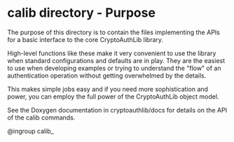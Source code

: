 calib directory - Purpose
=========================
The purpose of this directory is to contain the files implementing the APIs for
a basic interface to the core CryptoAuthLib library.

High-level functions like these make it very convenient to use the library when
standard configurations and defaults are in play.  They are the easiest to use
when developing examples or trying to understand the "flow" of an
authentication operation without getting overwhelmed by the details.

This makes simple jobs easy and if you need more sophistication and power, you
can employ the full power of the CryptoAuthLib object model.

See the Doxygen documentation in cryptoauthlib/docs for details on the API of
the calib commands.

@ingroup calib_
